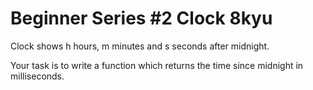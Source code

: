 # Beginner Series #2 Clock 8kyu

Clock shows h hours, m minutes and s seconds after midnight.

Your task is to write a function which returns the time since midnight in milliseconds.
